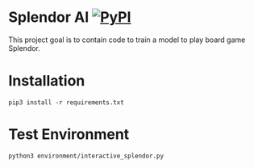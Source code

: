 Splendor AI [![PyPI](https://img.shields.io/pypi/pyversions/Django.svg?style=plastic)](https://github.com/filipmlynarski/splendor-ai)
=============================
This project goal is to contain code to train a model to play board game Splendor.

# Installation
```
pip3 install -r requirements.txt
```

# Test Environment
```
python3 environment/interactive_splendor.py
```
